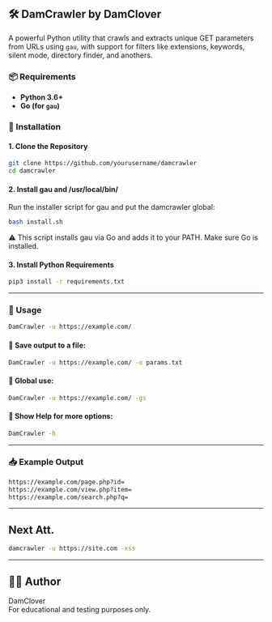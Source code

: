 ## 🛠️ DamCrawler by DamClover

A powerful Python utility that crawls and extracts unique GET parameters from URLs using `gau`, with support for filters like extensions, keywords, silent mode, directory finder, and anothers.  

### 📦 Requirements

- **Python 3.6+**
- **Go (for `gau`)**

### 🔧 Installation

#### 1. Clone the Repository
```bash
git clone https://github.com/yourusername/damcrawler
cd damcrawler
```

#### 2. Install gau and /usr/local/bin/

Run the installer script for gau and put the damcrawler global:

```bash
bash install.sh
```

⚠️ This script installs gau via Go and adds it to your PATH. Make sure Go is installed.

#### 3. Install Python Requirements

```bash
pip3 install -r requirements.txt
```

---

### 🚀 Usage

```bash
DamCrawler -u https://example.com/
```

#### 🔹 Save output to a file:

```bash
DamCrawler -u https://example.com/ -o params.txt
```

#### 🔹 Global use:

```bash
DamCrawler -u https://example.com/ -gs
```

#### 🔹 Show Help for more options:

```bash
DamCrawler -h
```

---

### 📥 Example Output

```bash
https://example.com/page.php?id=
https://example.com/view.php?item=
https://example.com/search.php?q=
```

---
## Next Att.
```bash
damcrawler -u https://site.com -xss
```

---

## 🧑‍💻 Author

DamClover  
For educational and testing purposes only.
